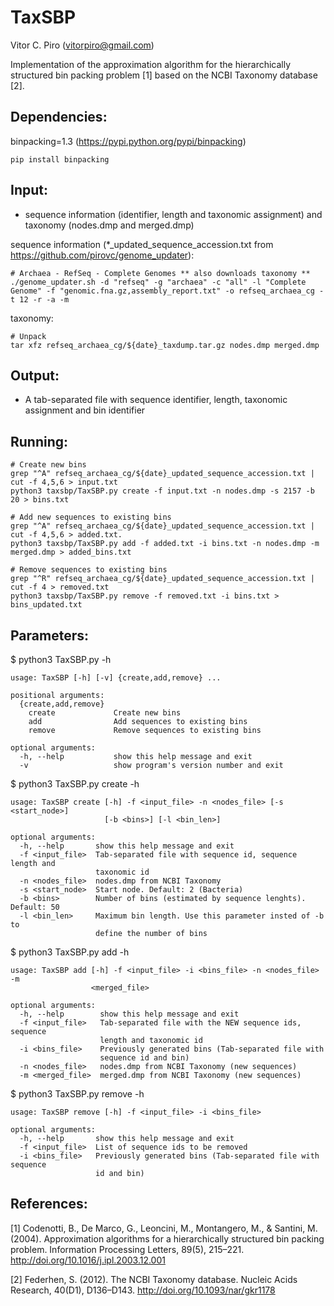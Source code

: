 # TaxSBP

Vitor C. Piro (vitorpiro@gmail.com)


Implementation of the approximation algorithm for the hierarchically structured bin packing problem [1] based on the NCBI Taxonomy database [2].

Dependencies:
-------------
binpacking=1.3 (https://pypi.python.org/pypi/binpacking)
 
	pip install binpacking

Input: 
------
 * sequence information (identifier, length and taxonomic assignment) and taxonomy (nodes.dmp and merged.dmp)

sequence information (*_updated_sequence_accession.txt from https://github.com/pirovc/genome_updater):

    # Archaea - RefSeq - Complete Genomes ** also downloads taxonomy **
	./genome_updater.sh -d "refseq" -g "archaea" -c "all" -l "Complete Genome" -f "genomic.fna.gz,assembly_report.txt" -o refseq_archaea_cg -t 12 -r -a -m
	
taxonomy:
	
	# Unpack  
	tar xfz refseq_archaea_cg/${date}_taxdump.tar.gz nodes.dmp merged.dmp
	
Output:
-------
 * A tab-separated file with sequence identifier, length, taxonomic assignment and bin identifier

Running:
--------

	# Create new bins
	grep "^A" refseq_archaea_cg/${date}_updated_sequence_accession.txt | cut -f 4,5,6 > input.txt
	python3 taxsbp/TaxSBP.py create -f input.txt -n nodes.dmp -s 2157 -b 20 > bins.txt
	
	# Add new sequences to existing bins
	grep "^A" refseq_archaea_cg/${date}_updated_sequence_accession.txt | cut -f 4,5,6 > added.txt.
	python3 taxsbp/TaxSBP.py add -f added.txt -i bins.txt -n nodes.dmp -m merged.dmp > added_bins.txt
	
	# Remove sequences to existing bins
	grep "^R" refseq_archaea_cg/${date}_updated_sequence_accession.txt | cut -f 4 > removed.txt
	python3 taxsbp/TaxSBP.py remove -f removed.txt -i bins.txt > bins_updated.txt
	
Parameters:
-----------

$ python3 TaxSBP.py -h

	usage: TaxSBP [-h] [-v] {create,add,remove} ...

	positional arguments:
	  {create,add,remove}
		create             Create new bins
		add                Add sequences to existing bins
		remove             Remove sequences to existing bins

	optional arguments:
	  -h, --help           show this help message and exit
	  -v                   show program's version number and exit
  
$ python3 TaxSBP.py create -h

	usage: TaxSBP create [-h] -f <input_file> -n <nodes_file> [-s <start_node>]
						 [-b <bins>] [-l <bin_len>]

	optional arguments:
	  -h, --help       show this help message and exit
	  -f <input_file>  Tab-separated file with sequence id, sequence length and
					   taxonomic id
	  -n <nodes_file>  nodes.dmp from NCBI Taxonomy
	  -s <start_node>  Start node. Default: 2 (Bacteria)
	  -b <bins>        Number of bins (estimated by sequence lenghts). Default: 50
	  -l <bin_len>     Maximum bin length. Use this parameter insted of -b to
					   define the number of bins
	  
$ python3 TaxSBP.py add -h

	usage: TaxSBP add [-h] -f <input_file> -i <bins_file> -n <nodes_file> -m
					  <merged_file>

	optional arguments:
	  -h, --help        show this help message and exit
	  -f <input_file>   Tab-separated file with the NEW sequence ids, sequence
						length and taxonomic id
	  -i <bins_file>    Previously generated bins (Tab-separated file with
						sequence id and bin)
	  -n <nodes_file>   nodes.dmp from NCBI Taxonomy (new sequences)
	  -m <merged_file>  merged.dmp from NCBI Taxonomy (new sequences)
 
$ python3 TaxSBP.py remove -h

	usage: TaxSBP remove [-h] -f <input_file> -i <bins_file>

	optional arguments:
	  -h, --help       show this help message and exit
	  -f <input_file>  List of sequence ids to be removed
	  -i <bins_file>   Previously generated bins (Tab-separated file with sequence
					   id and bin)
					   
References:
-----------

[1] Codenotti, B., De Marco, G., Leoncini, M., Montangero, M., & Santini, M. (2004). Approximation algorithms for a hierarchically structured bin packing problem. Information Processing Letters, 89(5), 215–221. http://doi.org/10.1016/j.ipl.2003.12.001

[2] Federhen, S. (2012). The NCBI Taxonomy database. Nucleic Acids Research, 40(D1), D136–D143. http://doi.org/10.1093/nar/gkr1178
